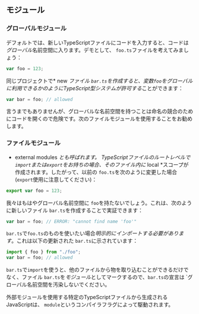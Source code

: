 ## モジュール

### グローバルモジュール

デフォルトでは、新しいTypeScriptファイルにコードを入力すると、コードは*グローバル*名前空間に入ります。デモとして、 `foo.ts`ファイルを考えてみましょう：

```ts
var foo = 123;
```

同じプロジェクトで* new *ファイル `bar.ts`を作成すると、変数`foo`をグローバルに利用できるかのようにTypeScript型システムが許可する*ことができます：

```ts
var bar = foo; // allowed
```
言うまでもありませんが、グローバルな名前空間を持つことは命名の競合のためにコードを開くので危険です。次のファイルモジュールを使用することをお勧めします。

### ファイルモジュール
* external modules *とも呼ばれます。 TypeScriptファイルのルートレベルで `import`または`export`をお持ちの場合、そのファイル内に* local *スコープが作成されます。したがって、以前の `foo.ts`を次のように変更した場合(`export`使用に注意してください)：

```ts
export var foo = 123;
```

我々はもはやグローバル名前空間に `foo`を持たないでしょう。これは、次のように新しいファイル `bar.ts`を作成することで実証できます：

```ts
var bar = foo; // ERROR: "cannot find name 'foo'"
```

`bar.ts`で`foo.ts`のものを使いたい場合*明示的にインポートする必要があります*。これは以下の更新された `bar.ts`に示されています：

```ts
import { foo } from "./foo";
var bar = foo; // allowed
```
`bar.ts`で`import`を使うと、他のファイルから物を取り込むことができるだけでなく、ファイル `bar.ts`を*モジュール*としてマークするので、`bar.ts`の宣言は `グローバル名前空間を汚染しないでください。

外部モジュールを使用する特定のTypeScriptファイルから生成されるJavaScriptは、 `module`というコンパイラフラグによって駆動されます。
